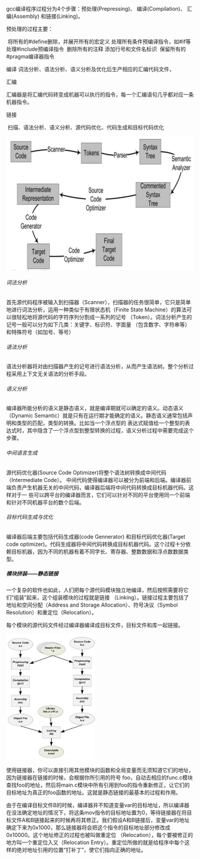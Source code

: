 gcc编译程序过程分为4个步骤：预处理(Prepressing)、 编译(Compilation)、 汇编(Assembly) 和链接(Linking)。

预处理的过程主要：

​	将所有的#define删除，并展开所有的宏定义
​	处理所有条件预编译指令，如#if等
​	处理#include预编译指令
​	删除所有的注释
​	添加行号和文件名标识
​	保留所有的#pragma编译器指令

编译
	词法分析、语法分析、语义分析及优化后⽣产相应的汇编代码⽂件，

汇编

​	汇编器是将汇编代码转变成机器可以执⾏的指令，每⼀个汇编语句⼏乎都对应⼀条机器指令。

链接

​	扫描、语法分析、语义分析、源代码优化、代码⽣成和⽬标代码优化

<img src="image-20210813094041598.png" alt="image-20210813094041598" style="zoom:50%;" />

###### 词法分析

⾸先源代码程序被输⼊到扫描器（Scanner），扫描器的任务很简单，它只是简单地进⾏词法分析，运⽤⼀种类似于有限状态机（Finite State Machine）的算法可以很轻松地将源代码的字符序列分割成⼀系列的记号 （Token）。词法分析产⽣的记号⼀般可以分为如下⼏类：关键字、标识符、字⾯量 （包含数字、字符串等）和特殊符号（如加号、等号）

###### 语法分析

语法分析器将对由扫描器产生的记号进行语法分析，从而产生语法树。整个分析过程采用上下文无关语法的分析手段。

###### 语义分析

编译器所能分析的语义是静态语义，就是编译期就可以确定的语义。动态语义（Dynamic Semantic）就是只有在运⾏期才能确定的语义。静态语义通常包括声明和类型的匹配，类型的转换。⽐如当⼀个浮点型的 表达式赋值给⼀个整型的表达式时，其中隐含了⼀个浮点型到整型转换的过程，语义分析过程中需要完成这个步骤。

###### 中间语言生成

源代码优化器(Source Code Optimizer)将整个语法树转换成中间代码（Intermediate Code）。
中间代码使得编译器可以被分为前端和后端。编译器前端负责产⽣机器⽆关的中间代码，编译器后端将中间代码转换成⽬标机器代码。这样对于⼀ 些可以跨平台的编译器⽽⾔，它们可以针对不同的平台使⽤同⼀个前端和针对不同机器平台的数个后端。 

###### 目标代码生成与优化

编译器后端主要包括代码生成器(code Gennerator) 和目标代码优化器(Target code optimizer)。代码生成器将中间代码转换成目标机器代码。这个过程十分依赖目标机器，因为不同的机器有着不同字长、寄存器、整数数据和浮点数数据类型。

##### 模块拼装——静态链接

⼀个复杂的软件也如此，⼈们把每个源代码模块独⽴地编译，然后按照需要将它们“组装”起来，这个组装模块的过程就是链接 （Linking）。链接过程主要包括了地址和空间分配（Address and Storage Allocation）、符号决议（Symbol Resolution）和重定位（Relocation）。

每个模块的源代码文件经过编译器编译成目标文件，目标文件和库一起链接。

<img src="image-20210813140048811.png" alt="image-20210813140048811" style="zoom:33%;" />

使⽤链接器，你可以直接引⽤其他模块的函数和全局变量⽽⽆须知道它们的地址，因为链接器在链接的时候，会根据你所引⽤的符号 foo，⾃动去相应的func.c模块查找foo的地址，然后将main.c模块中所有引⽤到foo的指令重新修正，让它们的⽬标地址为真正的foo函数的地址。这就是静态链接的最基本的过程和作⽤。

由于在编译⽬标⽂件B的时候，编译器并不知道变量var的⽬标地址，所以编译器在没法确定地址的情况下，将这条mov指令的⽬标地址置为0，等待链接器在将⽬标⽂件A和B链接起来的时候再将其修正。我们假设A和B链接后，变量var的地址确定下来为0x1000，那么链接器将会把这个指令的⽬标地址部分修改成0x10000。这个地址修正的过程也被叫做重定位 （Relocation），每个要被修正的地⽅叫⼀个重定位⼊⼜（Relocation Entry）。重定位所做的就是给程序中每个这样的绝对地址引⽤的位置“打补丁”，使它们指向正确的地址。